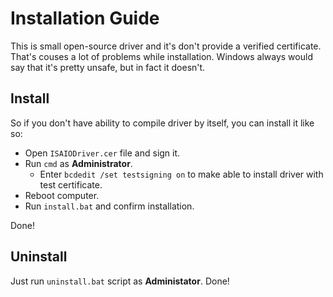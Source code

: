 # Installation Guide

This is small open-source driver and it's don't provide a verified certificate.
That's couses a lot of problems while installation. Windows always would say
that it's pretty unsafe, but in fact it doesn't.

## Install

So if you don't have ability to compile driver by itself, you can install it like so:

- Open `ISAIODriver.cer` file and sign it.
- Run `cmd` as **Administrator**.
    - Enter `bcdedit /set testsigning on` to make able to install driver with test certificate.
- Reboot computer.
- Run `install.bat` and confirm installation.

Done!

## Uninstall

Just run `uninstall.bat` script as **Administator**.
Done!